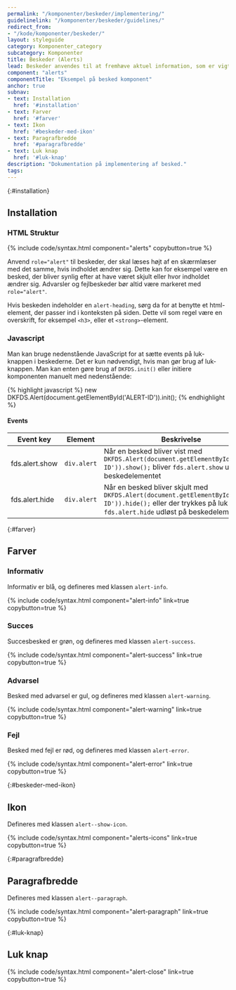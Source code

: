 ```yaml
---
permalink: "/komponenter/beskeder/implementering/"
guidelinelink: "/komponenter/beskeder/guidelines/"
redirect_from:
- "/kode/komponenter/beskeder/"
layout: styleguide
category: Komponenter_category
subcategory: Komponenter
title: Beskeder (Alerts)
lead: Beskeder anvendes til at fremhæve aktuel information, som er vigtig for brugeren.
component: "alerts"
componentTitle: "Eksempel på besked komponent"
anchor: true
subnav:
- text: Installation
  href: '#installation'
- text: Farver
  href: '#farver'
- text: Ikon
  href: '#beskeder-med-ikon'
- text: Paragrafbredde
  href: '#paragrafbredde'
- text: Luk knap
  href: '#luk-knap'
description: "Dokumentation på implementering af besked."
tags:
---
```


{:#installation}
## Installation

### HTML Struktur

{% include code/syntax.html component="alerts" copybutton=true %}

Anvend `role="alert"` til beskeder, der skal læses højt af en skærmlæser med det samme, hvis indholdet ændrer sig. Dette kan for eksempel være en besked, der bliver synlig efter at have været skjult eller hvor indholdet ændrer sig. Advarsler og fejlbeskeder bør altid være markeret med `role="alert"`.

Hvis beskeden indeholder en `alert-heading`, sørg da for at benytte et html-element, der passer ind i konteksten på siden. Dette vil som regel være en overskrift, for eksempel `<h3>`, eller et `<strong>`-element.

### Javascript

Man kan bruge nedenstående JavaScript for at sætte events på luk-knappen i beskederne. Det er kun nødvendigt, hvis man gør brug af luk-knappen.
Man kan enten gøre brug af `DKFDS.init()` eller initiere komponenten manuelt med nedenstående:

{% highlight javascript %}
new DKFDS.Alert(document.getElementById('ALERT-ID')).init();
{% endhighlight %}

#### Events

<div class="table--responsive-scroll">
  <table class="table">
    <thead>
      <tr>
        <th scope="col">Event key</th>
        <th scope="col">Element</th>
        <th scope="col">Beskrivelse</th>
      </tr>
    </thead>
    <tbody>
      <tr>
        <td>fds.alert.show</td>
        <td><code>div.alert</code></td>
        <td>Når en besked bliver vist med <code>DKFDS.Alert(document.getElementById('ALERT-ID')).show();</code> bliver <code>fds.alert.show</code> udløst på beskedelementet</td>
      </tr>
      <tr>
        <td>fds.alert.hide</td>
        <td><code>div.alert</code></td>
        <td>Når en besked bliver skjult med <code>DKFDS.Alert(document.getElementById('ALERT-ID')).hide();</code> eller der trykkes på luk bliver <code>fds.alert.hide</code> udløst på beskedelementet</td>
      </tr>
    </tbody>
  </table>
</div>

{:#farver}
## Farver

### Informativ
Informativ er blå, og defineres med klassen `alert-info`.

{% include code/syntax.html component="alert-info" link=true copybutton=true %}

### Succes
Succesbesked er grøn, og defineres med klassen `alert-success`.

{% include code/syntax.html component="alert-success" link=true copybutton=true %}

### Advarsel
Besked med advarsel er gul, og defineres med klassen `alert-warning`.

{% include code/syntax.html component="alert-warning" link=true copybutton=true %}

### Fejl
Besked med fejl er rød, og defineres med klassen `alert-error`.

{% include code/syntax.html component="alert-error" link=true copybutton=true %}

{:#beskeder-med-ikon}
## Ikon

Defineres med klassen `alert--show-icon`.

{% include code/syntax.html component="alerts-icons" link=true copybutton=true %}

{:#paragrafbredde}
## Paragrafbredde

Defineres med klassen `alert--paragraph`.

{% include code/syntax.html component="alert-paragraph" link=true copybutton=true %}

{:#luk-knap}
## Luk knap

{% include code/syntax.html component="alert-close" link=true copybutton=true %}
